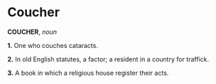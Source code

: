 # Coucher

**COUCHER**, _noun_

**1.** One who couches cataracts.

**2.** In old English statutes, a factor; a resident in a country for traffick.

**3.** A book in which a religious house register their acts.